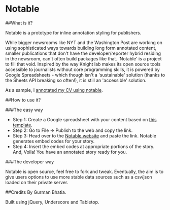 # Notable

##What is it?

Notable is a prototype for inline annotation styling for publishers.

While bigger newsrooms like NYT and the Washington Post are working on using sophisticated ways towards building long form annotated content, smaller publications that don't have the developer/reporter hybrid residing in the newsroom, can't often build packages like that. 'Notable' is a project to fill that void. Inspired by the way Knight lab makes its open source tools accessible to journalists without core programming skills, it is powered by Google Spreadsheets - which though isn't a 'sustainable' solution (thanks to the Sheets API breaking so often!), it is still an 'accessible' solution.

As a sample, I [annotated my CV using notable](//gurmanbhatia.com/notable/notable-resume.html).

##How to use it?

###The easy way

* Step 1: Create a Google spreadsheet with your content based on [this template](https://docs.google.com/spreadsheets/d/1QdZCLbD_wPTe6szkDVM9MpKh-w0ubIUvVP44bhhDRdM/edit#gid=0).
* Step 2: Go to File -> Publish to the web and copy the link.
* Step 3: Head over to the [Notable website](//gurmanbh.github.io/notable) and paste the link. Notable generates embed codes for your story.
* Step 4: Insert the embed codes at appropriate portions of the story. And, Voila! You have an annotated story ready for you.

###The developer way

Notable is open source, feel free to fork and tweak. Eventually, the aim is to give users options to use more stable data sources such as a csv/json loaded on their private server.

##Credits
By Gurman Bhatia.

Built using jQuery, Underscore and Tabletop.
